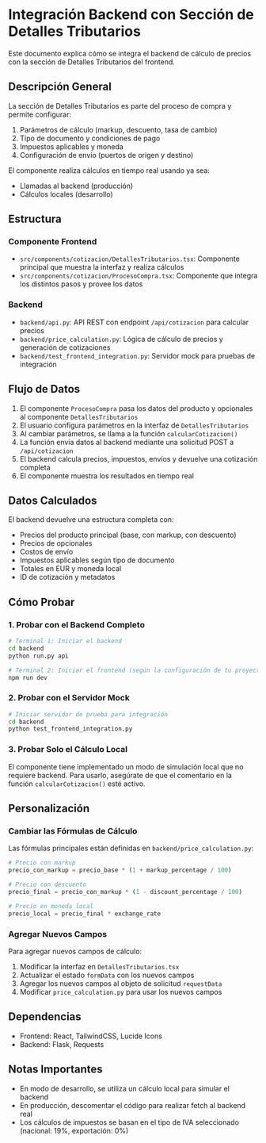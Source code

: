 # Integración Backend con Sección de Detalles Tributarios

Este documento explica cómo se integra el backend de cálculo de precios con la sección de Detalles Tributarios del frontend.

## Descripción General

La sección de Detalles Tributarios es parte del proceso de compra y permite configurar:

1. Parámetros de cálculo (markup, descuento, tasa de cambio)
2. Tipo de documento y condiciones de pago
3. Impuestos aplicables y moneda
4. Configuración de envío (puertos de origen y destino)

El componente realiza cálculos en tiempo real usando ya sea:
- Llamadas al backend (producción)
- Cálculos locales (desarrollo)

## Estructura

### Componente Frontend
- `src/components/cotizacion/DetallesTributarios.tsx`: Componente principal que muestra la interfaz y realiza cálculos
- `src/components/cotizacion/ProcesoCompra.tsx`: Componente que integra los distintos pasos y provee los datos

### Backend
- `backend/api.py`: API REST con endpoint `/api/cotizacion` para calcular precios
- `backend/price_calculation.py`: Lógica de cálculo de precios y generación de cotizaciones
- `backend/test_frontend_integration.py`: Servidor mock para pruebas de integración

## Flujo de Datos

1. El componente `ProcesoCompra` pasa los datos del producto y opcionales al componente `DetallesTributarios`
2. El usuario configura parámetros en la interfaz de `DetallesTributarios`
3. Al cambiar parámetros, se llama a la función `calcularCotizacion()`
4. La función envía datos al backend mediante una solicitud POST a `/api/cotizacion`
5. El backend calcula precios, impuestos, envíos y devuelve una cotización completa
6. El componente muestra los resultados en tiempo real

## Datos Calculados

El backend devuelve una estructura completa con:

- Precios del producto principal (base, con markup, con descuento)
- Precios de opcionales
- Costos de envío
- Impuestos aplicables según tipo de documento
- Totales en EUR y moneda local
- ID de cotización y metadatos

## Cómo Probar

### 1. Probar con el Backend Completo

```bash
# Terminal 1: Iniciar el backend
cd backend
python run.py api

# Terminal 2: Iniciar el frontend (según la configuración de tu proyecto)
npm run dev
```

### 2. Probar con el Servidor Mock

```bash
# Iniciar servidor de prueba para integración
cd backend
python test_frontend_integration.py
```

### 3. Probar Solo el Cálculo Local

El componente tiene implementado un modo de simulación local que no requiere backend.
Para usarlo, asegúrate de que el comentario en la función `calcularCotizacion()` esté activo.

## Personalización

### Cambiar las Fórmulas de Cálculo

Las fórmulas principales están definidas en `backend/price_calculation.py`:

```python
# Precio con markup
precio_con_markup = precio_base * (1 + markup_percentage / 100)

# Precio con descuento
precio_final = precio_con_markup * (1 - discount_percentage / 100)

# Precio en moneda local
precio_local = precio_final * exchange_rate
```

### Agregar Nuevos Campos

Para agregar nuevos campos de cálculo:

1. Modificar la interfaz en `DetallesTributarios.tsx`
2. Actualizar el estado `formData` con los nuevos campos
3. Agregar los nuevos campos al objeto de solicitud `requestData`
4. Modificar `price_calculation.py` para usar los nuevos campos

## Dependencias

- Frontend: React, TailwindCSS, Lucide Icons
- Backend: Flask, Requests

## Notas Importantes

- En modo de desarrollo, se utiliza un cálculo local para simular el backend
- En producción, descomentar el código para realizar fetch al backend real
- Los cálculos de impuestos se basan en el tipo de IVA seleccionado (nacional: 19%, exportación: 0%) 